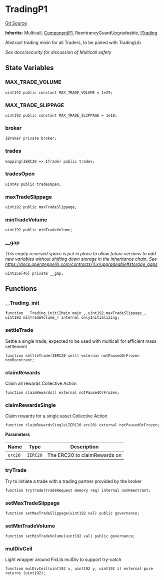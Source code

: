 # TradingP1
[Git Source](https://github.com/larrythecucumber321/protocol/blob/77d337b8595ba96d069ded321419b36a61984170/contracts/p1/mixins/Trading.sol)

**Inherits:**
Multicall, [ComponentP1](/contracts/p1/mixins/Component.sol/abstract.ComponentP1.md), ReentrancyGuardUpgradeable, [ITrading](/contracts/interfaces/ITrading.sol/interface.ITrading.md)

Abstract trading mixin for all Traders, to be paired with TradingLib

*See docs/security for discussion of Multicall safety*


## State Variables
### MAX_TRADE_VOLUME

```solidity
uint192 public constant MAX_TRADE_VOLUME = 1e29;
```


### MAX_TRADE_SLIPPAGE

```solidity
uint192 public constant MAX_TRADE_SLIPPAGE = 1e18;
```


### broker

```solidity
IBroker private broker;
```


### trades

```solidity
mapping(IERC20 => ITrade) public trades;
```


### tradesOpen

```solidity
uint48 public tradesOpen;
```


### maxTradeSlippage

```solidity
uint192 public maxTradeSlippage;
```


### minTradeVolume

```solidity
uint192 public minTradeVolume;
```


### __gap
*This empty reserved space is put in place to allow future versions to add new
variables without shifting down storage in the inheritance chain.
See https://docs.openzeppelin.com/contracts/4.x/upgradeable#storage_gaps*


```solidity
uint256[46] private __gap;
```


## Functions
### __Trading_init


```solidity
function __Trading_init(IMain main_, uint192 maxTradeSlippage_, uint192 minTradeVolume_) internal onlyInitializing;
```

### settleTrade

Settle a single trade, expected to be used with multicall for efficient mass settlement


```solidity
function settleTrade(IERC20 sell) external notPausedOrFrozen nonReentrant;
```

### claimRewards

Claim all rewards
Collective Action


```solidity
function claimRewards() external notPausedOrFrozen;
```

### claimRewardsSingle

Claim rewards for a single asset
Collective Action


```solidity
function claimRewardsSingle(IERC20 erc20) external notPausedOrFrozen;
```
**Parameters**

|Name|Type|Description|
|----|----|-----------|
|`erc20`|`IERC20`|The ERC20 to claimRewards on|


### tryTrade

Try to initiate a trade with a trading partner provided by the broker


```solidity
function tryTrade(TradeRequest memory req) internal nonReentrant;
```

### setMaxTradeSlippage


```solidity
function setMaxTradeSlippage(uint192 val) public governance;
```

### setMinTradeVolume


```solidity
function setMinTradeVolume(uint192 val) public governance;
```

### mulDivCeil

Light wrapper around FixLib.mulDiv to support try-catch


```solidity
function mulDivCeil(uint192 x, uint192 y, uint192 z) external pure returns (uint192);
```

